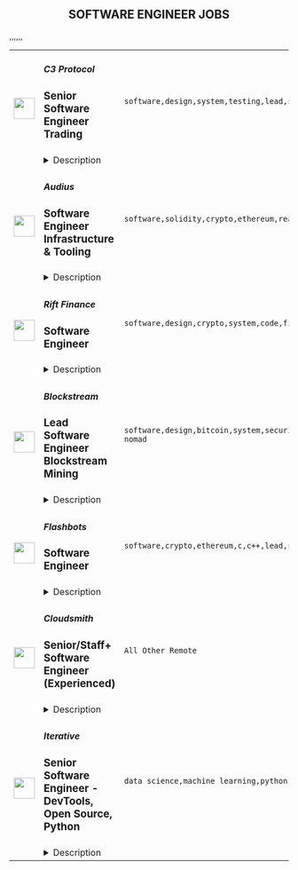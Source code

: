 <div align="center"><h2>SOFTWARE ENGINEER JOBS</h2></div><table><tr>
                <td width="100" height="100" rowspan="2">
                    <img src="https://remoteok.com/assets/img/jobs/10b491eb369de0a5bf4f4939b9a5dd0e1670483725.peg" width="38px" height="auto">
                </td>
                <td width="300">
                    <h5>C3 Protocol</h5>
                    <h3>Senior Software Engineer Trading</h3>
                </td>
                <td width="300">
                    <code>software,design,system,testing,lead,senior,engineer,digital nomad</code>
                </td>
                <td width="200">
                <text>2 days ago</text>
                </td>
                <td width="100" rowspan="2">
                <a href="https://remoteOK.com/remote-jobs/remote-senior-software-engineer-trading-c3-protocol-160874" align="right" target="_blank">Apply</a>
                </td>
            </tr>
            <tr>
                <td colspan="3">
                <details><summary>Description</summary>
                <div class="content-intro"><h2>About The Role</h2></div><p><strong>Job Overview:</strong></p>
<p>We are looking for a Senior Software Engineer to lead the development of high-performance, low-latency trading system and a monitoring system around it. This individual will be working alongside the leadership team throughout its design and implementation. Experience with optimization and low-level systems programming is required.</p>
<p><strong>Responsibilities:</strong></p>
<ul>
<li>Development of a high-performance, low-latency trading system.</li>
<li>Maintain highly reliable software systems enabling 24/7 trading</li>
<li>Thorough testing and monitoring at unit and functional level</li>
</ul>
<p><strong>Requirements:</strong></p>
<ul>
<li>Excellent analytical and quantitative skills</li>
<li>Excellent optimization skills</li>
<li>Experience with low level system programming</li>
</ul>
<div class="p-rich_text_section"><strong>Benefits:</strong></div>
<ul class="p-rich_text_list p-rich_text_list__bullet">
<li>International competitive salaries</li>
<li>Significant equity incentive</li>
<li>Flexible vacations</li>
<li>Flexible hours</li>
<li>Cutting edge technologies</li>
</ul>
<p><strong>Location:</strong></p>
<ul>
<li>Remote: GMT-7 to GMT -2</li>
</ul><br/><br/>Please mention the word **CONVIENT** and tag RMzQuMjM5LjE1Ni42MQ== when applying to show you read the job post completely (#RMzQuMjM5LjE1Ni42MQ==). This is a beta feature to avoid spam applicants. Companies can search these words to find applicants that read this and see they're human.
                </details>
                </td>
            </tr>,<tr>
                <td width="100" height="100" rowspan="2">
                    <img src="https://remoteok.com/assets/img/jobs/66fb14805342dc1aca831b58d96384d81670483786.png" width="38px" height="auto">
                </td>
                <td width="300">
                    <h5>Audius</h5>
                    <h3>Software Engineer Infrastructure & Tooling</h3>
                </td>
                <td width="300">
                    <code>software,solidity,crypto,ethereum,react,system,music,architect,code,web,api,engineer,linux,backend</code>
                </td>
                <td width="200">
                <text>2 days ago</text>
                </td>
                <td width="100" rowspan="2">
                <a href="https://remoteOK.com/remote-jobs/remote-software-engineer-infrastructure-tooling-audius-160896" align="right" target="_blank">Apply</a>
                </td>
            </tr>
            <tr>
                <td colspan="3">
                <details><summary>Description</summary>
                <div><b>Who are we? </b></div><div>
<a href="https://audius.co/" class="postings-link" rel="noopener noreferrer nofollow">Audius</a> is a digital streaming service that connects fans directly with artists and exclusive new music.Â </div><div><br></div><div>It does this by being fully decentralized: Audius is owned and run by a vibrant, open-source community of artists, fans, and developers all around the world. Audius gives artists the power to share never-before-heard music and monetize streams directly. Developers can freely build their own apps on top of Audius, giving them access to one of the most unique audio catalogs in existence.</div><div><br></div><div>Backed by an all-star team of <a href="https://www.crunchbase.com/organization/audius/company_financials#investors" class="postings-link" rel="noopener noreferrer nofollow">investors</a>, Audius was founded in 2018 and serves over 6 million users every month, making it the largest non-financial crypto application ever built.</div><div><br></div><div><b>Who we are looking for? </b></div><div>We are looking for passionate team-players to help us architect and build the most difficult parts of the <a href="http://whitepaper.audius.co/" class="postings-link" rel="noopener noreferrer nofollow">Audius protocol</a> (high availability services for decentralized replication of data, latency-sensitive distributed file transfers, Ethereum smart contracts, infrastructure and tooling for third parties to run our open source services). You are a collaborative engineer who enjoys working with a small team to solve big problems that need innovative solutions. Youâre eager to jump into multiple parts of our tech stack and have strong CS fundamentals to do so. We solve a lot of problems that can't be easily Googled or searched on StackOverflow.</div><div><br></div><div><b>Our Company</b></div><div>Audius is a 30-person team of entrepreneurs, engineers, music industry professionals, and blockchain experts. Our benefits include unlimited PTO, high quality paid medical insurance, FSA, 401k, yearly learning stipend, equipment stipend and a home office setup credit. We also have monthly concert stipends, wellness benefits, team activities, and bi-annual in-person get-togethers.</div><div><br></div><div>Our company is fully remote and our team is currently distributed across the United States. </div><div><br></div><div><b>Our Tech Stack</b></div><div>Frontend: React, React Native, Redux, Redux-Saga, Electron, Typescript, Javascript</div><div>Backend: Postgres, Elasticsearch, Redis, IPFS, Python, Typescript, Javascript, Rust (Solana), Solidity (Ethereum), Docker</div><h4>What you'll do here</h4>Design and build resilient infrastructure that decentralized third-parties run on diverse hardwareHelp architect and deploy across the backend of the Audius stack including databases, monitoring, logging, and load-testingBuild tooling that supports the Audius team and a network of third-parties that operate infrastructure for the protocolPerform thoughtful architecture and code reviewsOwn features end-to-end including release plans, monitoring, and incident/bug triage<h4>We would love to chat if you have</h4>Experience with a modern programming language (Our stack is in Javascript/Typescript, Python, Rust, and Solidity)Strong shell scripting and Linux fundamentals and a love for building great command line toolsSolid conceptual understanding of backend software development including system architecture, web serving infrastructure, API & database designGreat interpersonal and communication skills and comfort working within a small teamFamiliarity with version control and agile software development methodologiesAn awesome attention to detail<div><br></div><div>If this role speaks to you, but your previous experience doesn't match the job description, please consider applying anyways! We're looking for smart and capable software engineers and highly value the ability to grow in your role. You might be the perfect fit!</div><br/><br/>Please mention the word **CONVINCING** and tag RMzQuMjM5LjE1Ni42MQ== when applying to show you read the job post completely (#RMzQuMjM5LjE1Ni42MQ==). This is a beta feature to avoid spam applicants. Companies can search these words to find applicants that read this and see they're human.
                </details>
                </td>
            </tr>,<tr>
                <td width="100" height="100" rowspan="2">
                    <img src="https://remoteok.com/assets/img/jobs/13894d520bc27d1f32dce29bee8d2aac1670483766.peg" width="38px" height="auto">
                </td>
                <td width="300">
                    <h5>Rift Finance</h5>
                    <h3>Software Engineer</h3>
                </td>
                <td width="300">
                    <code>software,design,crypto,system,code,finance,cloud,go,engineer,engineering,backend,digital nomad</code>
                </td>
                <td width="200">
                <text>2 days ago</text>
                </td>
                <td width="100" rowspan="2">
                <a href="https://remoteOK.com/remote-jobs/remote-software-engineer-rift-finance-160889" align="right" target="_blank">Apply</a>
                </td>
            </tr>
            <tr>
                <td colspan="3">
                <details><summary>Description</summary>
                <div><b>About Rift</b></div><div><br></div><div>We are a remote-first, global company. We are hiring internationally.Â </div><div><br></div><div>The internet gave us freedom of information. Crypto gives us economic freedom. Come help us combine these technologies so that every human across the world can achieve freedom and opportunity no matter where they were born.</div><div><br></div><div>Through combining our long-term vision for how these technologies will impact society with consistent, pragmatic execution our team of 5 built a platform that has already processed over $70M leading to our $18M fundraise from top investors including Pantera, Two Sigma Ventures, Coinbase Ventures alongside angel investors including Stani Kulechov (founder of Aave), Sandeep Nailwal (cofounder of Polygon) and more.</div><div><br></div><div>If you are looking to join a passionate, motivated team and leverage your engineering abilities to develop software that levels the playing field for people across the globe join us at Rift. Weâre building a future that re-centers the individual in the internet.</div><div><br></div><div><span style="font-size:18px;">About the Role</span></div><div><br></div><div>Software engineers are responsible for the design and implementation of foundational components of the Rift protocol stack while also having responsibilities to collaborate with the wider engineering team to improve our overall architecture and code quality.</div><h4>Responsibilities:</h4><ul>
<li>Develop our core software stack from the design stage all the way to production ready implementations.</li>
<li>Design crypto-economic protocols for coordinating agents in distributed networks.</li>
<li>Improve the design of peerâs architecture through thoughtful, professionally communicated feedback.</li>
<li>Contribute to open source projects and play a role in building out the crypto ecosystem at large.</li>
<li>Develop SDKs that abstract away the complexity of our software stack into a simplified user friendly toolkit.</li>
</ul><h4>Requirements:</h4><ul>
<li>3-7 years of experience in a backend software engineering role.</li>
<li>Significant experience with a systems language like Go (preferred), Rust, or C++</li>
<li>Extensive experience managing the software development life cycle for medium to large projects</li>
<li>Experience building SDKs, APIs, or otherwise building and maintaining a production system at scale.</li>
<li>Experience with AWS, GCP or similar cloud providers</li>
<li>Desire to keep up with modern best practices in software development and crypto, and shape our tech stack as we build out new systems and services</li>
</ul><div>Our benefits include competitive compensation, early stage equity allocations, team outings, wellness stipends, 401k with employer matching (for US employees), unlimited PTO,Â medical, dental, and vision insurance. In addition, you'll join a team of high caliber engineers who are innovating at the frontier of crypto that all work collaboratively to help one another accelerate their growth.</div><div><br></div><div>We are a mission driven company. We believe deeply that through software engineering we can build a self-sovereign society. In our day to day, we make decisions based upon our company values of Individual Autonomy, Long-Term Orientation and Open Access.</div><div><br></div><div>The future belongs to all of us, independent of our origins. Rift is an equal opportunity employer and does not discriminate on the basis of race, religion, color, sexual orientation, gender or any other status protected under federal, state or local law.Â Â  We celebrate diversity and inclusion among our team mates and seek to hire talent that will add to our culture.</div><br/><br/>Please mention the word **EUPHORIA** and tag RMzQuMjM5LjE1Ni42MQ== when applying to show you read the job post completely (#RMzQuMjM5LjE1Ni42MQ==). This is a beta feature to avoid spam applicants. Companies can search these words to find applicants that read this and see they're human.
                </details>
                </td>
            </tr>,<tr>
                <td width="100" height="100" rowspan="2">
                    <img src="https://remoteok.com/assets/img/jobs/28b24ec4964bc47ea6263458c1a899051670483724.peg" width="38px" height="auto">
                </td>
                <td width="300">
                    <h5>Blockstream</h5>
                    <h3>Lead Software Engineer Blockstream Mining</h3>
                </td>
                <td width="300">
                    <code>software,design,bitcoin,system,security,technical,support,testing,test,financial,cloud,strategy,management,lead,operations,engineer,engineering,backend,digital nomad</code>
                </td>
                <td width="200">
                <text>2 days ago</text>
                </td>
                <td width="100" rowspan="2">
                <a href="https://remoteOK.com/remote-jobs/remote-lead-software-engineer-blockstream-mining-blockstream-160873" align="right" target="_blank">Apply</a>
                </td>
            </tr>
            <tr>
                <td colspan="3">
                <details><summary>Description</summary>
                <p><span style="font-weight:400;"><a href="https://blockstream.com/" rel="noopener noreferrer nofollow">Blockstream</a> was founded in 2014 by <a href="https://en.wikipedia.org/wiki/Adam_Back" rel="noopener noreferrer nofollow">Dr. Adam Back</a> and a group of fellow cryptographers and engineers passionate about Bitcoin and its potential to change the future of finance. Focusing on building fundamental Bitcoin infrastructure, Blockstream quickly grew into one of the leading technology power houses of the industry.</span></p>
<p><span style="font-weight:400;">At Blockstream, weâre building solutions on Bitcoin that will disrupt the existing financial system. We imagine a world where individuals and businesses can easily access a global, permissionless system to secure their money, use it every day, and invest it or put it to work. In pursuit of our expansive vision, weâve built a full stack of innovative products on top of the Bitcoin protocol, from layer 2 projects like Liquid and Core Lightning, to end user software and hardware wallets like Green and Jade. Our brand stands for innovation in the Bitcoin community, and weâre growing our team to accelerate the future. Come join us in our mission!</span></p>
<p><span style="font-weight:400;">We are looking for a Lead Software Engineer to manage the development of our in house mining management platform. This role is focused on building backend infrastructure but will liaise with the frontend. As a Lead Software Engineer, you will be responsible for oversight and engineering planning of new, expanded, or enhanced platforms. This is a key hands-on role within our Mining Operations product engineering team with the opportunity to develop, deliver, and support innovative products in a quickly growing and exciting industry. We are looking for an engineer who is a âbig-pictureâ thinker who thrives on creating application architecture and solving challenging technical problems.</span></p>
<p><strong>What Youâll Be Doing (Responsibilities):</strong></p>
<ul>
<li><span style="font-weight:400;">Own the software development life cycle which includes establishing the scope, business requirements, technology analysis, development best practices, and testing requirements</span></li>
<li><span style="font-weight:400;">Design, develop, debug, integrate, deploy, and maintain applications that meet requirements and business objectives</span></li>
<li><span style="font-weight:400;">Works with other functional areas to establish a design, technology, product development strategy and influence and drive decisions to meet development standards and launch within project timelines</span></li>
<li><span style="font-weight:400;">Implement software engineering solutions to meet requirements, architectural direction, and adoption efforts</span></li>
<li><span style="font-weight:400;">Determine root cause for the most complex software issues and develop practical, efficient, and permanent technical solutions.</span></li>
<li><span style="font-weight:400;">Code (and responsible for teamâs code) and successfully perform unit and integration testing of software to ensure proper and efficient execution, as well as compliance to the business and technical requirements</span></li>
<li><span style="font-weight:400;">Work in Node.js, MySQL, and Mongo with deep knowledge on basic algorithms and other Document and Key-Value data structures and ability to adopt new languages and architecture patterns needed for the work</span></li>
<li><span style="font-weight:400;">Resolve problems that arise with production applications in a timely manner to ensure the efficient and proper functioning of application components</span></li>
<li><span style="font-weight:400;">Migrate applications to quality assurance and/or the production environment, or perform quality assurance as necessary</span></li>
<li><span style="font-weight:400;">Capable of coaching, leading, and communicating a vision for best practices, coding standards, automation, test driven and behavioral driven development</span></li>
</ul>
<p><em><strong>Our current stack:</strong></em></p>
<ul>
<li>
<span style="font-weight:400;"> Â  </span><span style="font-weight:400;">Backend: Typescript, Websockets</span>
</li>
<li>
<span style="font-weight:400;"> Â  </span><span style="font-weight:400;">Frontend: Typescript</span>
</li>
<li>
<span style="font-weight:400;"> Â  </span><span style="font-weight:400;">Node.js</span>
</li>
<li>
<span style="font-weight:400;"> Â  </span><span style="font-weight:400;">Google Cloud</span>
</li>
<li>
<span style="font-weight:400;"> Â  </span><span style="font-weight:400;">Docker, Kubernetes</span>
</li>
</ul>
<p><strong>What We Look For In You (Required Qualifications):</strong></p>
<ul>
<li style="font-weight:400;"><span style="font-weight:400;">Bachelorâs degree or higher in computer science, engineering, or related field or equivalent experience</span></li>
<li style="font-weight:400;"><span style="font-weight:400;">10+ years of experience in product software design and development engineering</span></li>
<li style="font-weight:400;"><span style="font-weight:400;">5+ years of experience acting in lead, supervisory, or mentor capacity</span></li>
<li style="font-weight:400;"><span style="font-weight:400;">Experience working in Google Cloud environments</span></li>
<li style="font-weight:400;"><span style="font-weight:400;">Solid understanding of SQL and Database Schema</span></li>
<li style="font-weight:400;"><span style="font-weight:400;">Experience leading multiple concurrent IT projects (e.g., capacity planning, application migrations, etc.)</span></li>
<li style="font-weight:400;"><span style="font-weight:400;">Experience in the full software development lifecycle and end-to-end testing</span></li>
<li style="font-weight:400;"><span style="font-weight:400;">Must be committed to incorporating security into all decisions and daily job responsibilities</span></li>
</ul>
<p><br></p><br/><br/>Please mention the word **EXCEEDED** and tag RMzQuMjM5LjE1Ni42MQ== when applying to show you read the job post completely (#RMzQuMjM5LjE1Ni42MQ==). This is a beta feature to avoid spam applicants. Companies can search these words to find applicants that read this and see they're human.
                </details>
                </td>
            </tr>,<tr>
                <td width="100" height="100" rowspan="2">
                    <img src="https://remoteok.com/assets/img/jobs/4c61f19f2bdc8ce17724c96bee8f0b401670224558.png" width="38px" height="auto">
                </td>
                <td width="300">
                    <h5>Flashbots</h5>
                    <h3>Software Engineer</h3>
                </td>
                <td width="300">
                    <code>software,crypto,ethereum,c,c++,lead,senior,go,health,engineer</code>
                </td>
                <td width="200">
                <text>5 days ago</text>
                </td>
                <td width="100" rowspan="2">
                <a href="https://remoteOK.com/remote-jobs/remote-software-engineer-flashbots-159395" align="right" target="_blank">Apply</a>
                </td>
            </tr>
            <tr>
                <td colspan="3">
                <details><summary>Description</summary>
                <div class="content-intro">
<h3>Our Organization</h3>
<p>Flashbots started in 2020 as a research and development organization formed to mitigate the negative externalities and existential risks posed by Maximal Extractable Value (MEV) to smart-contract blockchains, starting with Ethereum. <br><br>We build decentralized products to maximally decentralize public blockchains and empower users.</p>
</div><h1>What we're looking for</h1>
<p>Flashbots is seeking a senior engineer to lead the development of our SGX related products.<br><br>Working closely with <a href="https://twitter.com/bertcmiller" target="_blank" rel="noopener noreferrer nofollow">Robert Miller,</a> your work will bring to life one of our original approaches to democratize MEV as outlined In this Eth Resreach post by Robert in the early days of Flashbots:<br><br><a href="https://ethresear.ch/t/mev-sgx-a-sealed-bid-mev-auction-design/9677" target="_blank" rel="noopener noreferrer nofollow">MEV-SGX: A sealed bid MEV auction design</a><br><br>You will have the opportunity to work on both implementing products and contributing to research efforts with a high degree of autonomy.<br><br></p>
<h1>Responsibilities</h1>
<ul>
<li>Developing a fast EVM environment that can be used within an SGX</li>
<li>Build and maintain brand new products for Flashbots searchers, miners, and retail users</li>
<li>Contribute to the roadmap of Flashbots</li>
<li>Writing examples and documentation for public consumption</li>
</ul>
<h1>Qualifications</h1>
<ul>
<li>5+ years experience working on production systems</li>
<li>Experience in C and/or C++ programming languages</li>
<li>Experience with cryptography</li>
</ul>
<h1>Nice-to-haves</h1>
<ul>
<li>Experience with devops</li>
<li>Experience with Solidity</li>
<li>Experience with at least one of Go or Rust</li>
<li>Experience with Ethereum or EVM-based chains</li>
<li>Experience with geth or other Ethereum clients</li>
<li>Experience with strategies currently used for MEV</li>
<li>Able to show available open source work</li>
</ul><div class="content-conclusion">
<h3>Benefits</h3>
<p>ð Fully remote with flexible hours in a flat hierarchy</p>
<p>ð§  Work alongside the brightest minds in the crypto space</p>
<p>ð¸ Competitive salary + significantly above market rate equity package</p>
<p>âï¸ Regular team on-sites to locations like Morocco, Amsterdam and Costa Rica<br><br>ð´Unlimited PTO with no approval needed on 3 days or less vacations</p>
<p>ð Attractive health cover package for US employee</p>
<p> </p>
<hr>
<p>Join us to help solve hard problems that have asymmetric impact and strike at the core of crypto.</p>
</div><br/><br/>Please mention the word **SOFTER** and tag RMzQuMjM5LjE1Ni42MQ== when applying to show you read the job post completely (#RMzQuMjM5LjE1Ni42MQ==). This is a beta feature to avoid spam applicants. Companies can search these words to find applicants that read this and see they're human.
                </details>
                </td>
            </tr>,<tr>
                <td width="100" height="100" rowspan="2">
                    <img src="https://wwr-pro.s3.amazonaws.com/logos/0082/1243/logo.gif" width="38px" height="auto">
                </td>
                <td width="300">
                    <h5>Cloudsmith</h5>
                    <h3> Senior/Staff+ Software Engineer (Experienced)</h3>
                </td>
                <td width="300">
                    <code>All Other Remote</code>
                </td>
                <td width="200">
                <text>4 days ago</text>
                </td>
                <td width="100" rowspan="2">
                <a href="https://weworkremotely.com/listings/cloudsmith-senior-staff-software-engineer-experienced" align="right" target="_blank">Apply</a>
                </td>
            </tr>
            <tr>
                <td colspan="3">
                <details><summary>Description</summary>
                <img src="https://we-work-remotely.imgix.net/logos/0082/1243/logo.gif?ixlib=rails-4.0.0&w=50&h=50&dpr=2&fit=fill&auto=compress" />

<p>
  <strong>Headquarters:</strong> Belfast, Northern Ireland, United Kingdom
    <br /><strong>URL:</strong> <a href="http://www.cloudsmith.com">http://www.cloudsmith.com</a>
</p>

<h3>Build It. Ship It. Own It.</h3>
<p>Cloudsmith (<a href="https://cloudsmith.com" class="external">https://cloudsmith.com</a>) is a fully managed cloud-based artifact management service. </p> <p>We aim to sit right in the center of every company's critical infrastructure as the single source of truth for all software. Our customers ship faster and wiser while ensuring the safety of their software supply chain, maximizing developer productivity, and protecting their critical systems from outages in public ecosystems. We handle the artifact management, so they don't have to.</p> <p>We are building the world's source of truth for all software that flows between developers, machines, and services, made to be cloud-native from day zero. Our team focuses on delivering simplicity, security by default, and visibility for engineering, operations, and security teams worldwide. We're fully remote, and our crew is distributed globally. </p> <p>We're a startup, and that comes with all of the challenges a typical startup has. Startups are hard work but also unbelievably rewarding and career/life-defining. Not everything about work in a startup fits into a neat box, but we embrace the chaos. We live by thinking fast, acting fast, and sometimes failing fast. Experiment and flow forward.</p> <p>We seek individuals passionate about their craft, ready to help build a globally distributed service. You will have a startup mentality of not shying away from the things that need doing, caring about it deeply, and ensuring we build it, ship it, and own it; while using empathy to share and collaborate with the rest of the team to plan, implement and maintain the product and infrastructure.</p> <p>In short, your most important qualities:</p> <ol> <li>Smart! 💡</li> <li>Gets Things Done! 💥</li> <li>An Awesome Human Being! 😎</li> </ol>
<h3>How we're built</h3>
<p>Cloudsmith is built with love 💙 and uses the following technologies:</p>
<ul> <li>Amazon Web Services (AWS)</li> <li>Linux, Docker, Fargate, Nginx, Haproxy, Lambda</li> <li>Python, Django, TypeScript, Node, TypeScript, Go</li> <li>HTML/CSS, SCSS, React, Bootstrap, Storybook, Webpack</li> <li>PostgreSQL, Aurora, Memcached, Redis, RabbitMQ, Celery</li> <li>Terraform, Secrets Manager, Spacelift (Soon)</li> <li>Kinesis, Analytics/Flink, DBT, EMR/Spark, Superset, Athena</li> <li>DataDog, Sentry, Detectify, CloudWatch</li> <li>GitHub, Slack, Notion, Linear, CircleCI, Zoom</li> <li>Cloudsmith :)</li> </ul>
<p><strong>Requirements</strong></p>
<h3>What you'll do</h3>
<p>You'll do a lot of things at Cloudsmith, but most of them will be to:</p>
<ul> <li>Grow and learn on an egoless team of engineers with diverse skills, providing and receiving guidance and mentorship</li> <li>Collaborate with your peers to design, build and test new features, simplify existing services, and scale our systems</li> <li>Partner closely with cross-functional team members (product managers, designers, and account managers) to learn about our business priorities, explore solutions, weigh in on tradeoffs, and help set the future direction of our product</li> <li>Build, support, ship, maintain and debug services in a complex distributed web-scale system, end-to-end, from source to delivery</li> <li>Use Python, Git, Django, AWS, Docker, Celery, DataDog, HTML/CSS, React/Bootstrap, and PostgreSQL regularly</li> <li>Strive to improve our code, practices, processes, tooling, and docs with a "leave it better than you found it" attitude</li> <li>Participate in an on-call rota and support-based sprints with the rest of the team at your back to help our customers when they need it most</li> <li>Participate in a writing culture of communicating about what we built, how we work, and sometimes, blameless mistakes!</li> </ul>
<h3>Signs you may be a great fit</h3>
<p>Some additional qualifications that might be signs you are a Cloudsmither:</p>
<ul> <li>Strong engineering background with 5-9+ years of professional experience in building, testing, deploying, debugging, and maintaining complex systems in production environments; or equivalent experience in widely used open-source ecosystems and projects</li> <li>You understand the importance of shipping early and often and have demonstrable experience working and delivering iteratively</li> <li>High level of proficiency with programming languages such as Python, TypeScript, Golang, Rust, or similar</li> <li>Experience with working in a fully remote asynchronous environment and thriving!</li> <li>Experience with UNIX-like systems (Linux/WSL/MacOS), especially in production-based environments</li> <li>Experience with container runtimes and orchestration, with working knowledge of CI / CD ecosystems</li> <li>Expertise in cloud-based infrastructure, data structures &amp; algorithms, storage systems, source control, and continuous integration</li> <li>Eagerness to continuously learn the latest technologies and expand your technical capabilities; not afraid to admit what you don't know</li> <li>An enthusiastic and effective communicator (using English): you should be able to appeal to and communicate with both technical and non-technical listeners alike</li> <li>Deeply passionate about your craft: we deeply care that you care</li> </ul>
<h3>Things that are bonuses</h3>
<p>We realize that not everyone will have every experience and expertise in every possible thing. Still, if you have any in any one of the following, we'll consider it an excellent bonus point for each (so point it out to us!):</p>
<ul> <li>Artifact / Package Management</li> <li>Building, Running, Scaling, Enterprise SaaS</li> <li>Significant contributions to open-source projects</li> <li>ReST, GraphQL, gRPC API Design</li> <li>Amazon Web Services (AWS) / AWS Certifications</li> <li>Docker, OCI, ORAS, Kubernetes (k3s, k8s)</li> <li>Sigstore, Cosign, Keyless Signatures, Signature Attestation</li> <li>Grafeas, Kritis, Metadata Provenance</li> <li>Software Bill of Materials, Software Composition Analysis</li> <li>Serverless, Edge Computing, Distributed, Microservices</li> <li>Securing Web Services, Software Vulnerabilities</li> <li>Developer Tooling Ecosystem, CI/CD</li> <li>Prolific Tech Community Speaker</li> </ul>
<p><strong>Benefits</strong></p>
<p>You will receive an incredible package of compensation and equity, depending on location and experience, and the following benefits:</p>
<h3>Health and Wellness</h3>
<p>Regardless of your location, we deeply care about the health and wellness of our staff and their families; a sustainable pace is important to us. In addition to generous annual leave (PTO), we offer parental leave and benefits that can cover you and your dependents up to 100%. We also offer flexible working policies and hours upon agreement.</p>
<h3>Personal Growth</h3>
<p>You will have an enormous scope to learn new skills alongside your colleagues, and your continued professional development is essential to us because it's important to you. We will support you with budgets for equipment, training, books, conferences, travel, and certifications. The more powerful you become, the better for all of us.</p>
<h3>Fully Remote</h3>
<p>The right future of all work is remote, and that future is here with  Cloudsmith. Like our product, we're fully distributed and operate  remotely. Although you might be in the same city as some colleagues,  you'll spend most of your time working remotely from a location of your  choice. We're distributed globally but get together a few times  throughout the year for strategy, food, and fun!<br></p>
<h3>Incredible Opportunity</h3>
<p>At Cloudsmith, you will have an incredible opportunity for a broad and deep impact across the company. We're building toward a technological IPO (taking the company public), and as an early Cloudsmither (staffer), you will be on the journey to help take us there. Your career will be on a rocket ship, and you'll join us in the reward of getting there. Be excited!</p>

<p><strong>To apply:</strong> <a href="https://weworkremotely.com/remote-jobs/cloudsmith-senior-staff-software-engineer-experienced">https://weworkremotely.com/remote-jobs/cloudsmith-senior-staff-software-engineer-experienced</a></p>

                </details>
                </td>
            </tr>,<tr>
                <td width="100" height="100" rowspan="2">
                    <img src="https://wwr-pro.s3.amazonaws.com/logos/0081/9182/logo.gif" width="38px" height="auto">
                </td>
                <td width="300">
                    <h5>Narrative</h5>
                    <h3> Web Software Engineer (Remote)</h3>
                </td>
                <td width="300">
                    <code>Front-End Programming</code>
                </td>
                <td width="200">
                <text>38 days ago</text>
                </td>
                <td width="100" rowspan="2">
                <a href="https://weworkremotely.com/remote-jobs/narrative-web-software-engineer-remote" align="right" target="_blank">Apply</a>
                </td>
            </tr>
            <tr>
                <td colspan="3">
                <details><summary>Description</summary>
                <img src="https://we-work-remotely.imgix.net/logos/0081/9182/logo.gif?ixlib=rails-4.0.0&w=50&h=50&dpr=2&fit=fill&auto=compress" />

<p>
  <strong>Headquarters:</strong> New York, NY
    <br /><strong>URL:</strong> <a href="https://narrative.io">https://narrative.io</a>
</p>

<h1>Web Software Engineer (Remote)</h1><div>
<strong><br>What You Will Do<br></strong><br>
</div><div>Here's what you will do in a nutshell:</div><ul>
<li>Create new features for Narrative's Vuejs web application. Work with Product and Design teams to create the best user experience and create modular, maintainable components.</li>
<li>Design, implement and maintain embedded applications on Narrative's Data Marketplace which enhance the ability of customers to manage and manipulate data.</li>
<li>Help select technologies and define the strategic direction for our system architecture</li>
<li>Work on Narrative's Tacklebox UI library, designing creating reusable components and modules for use in all of Narrative's web applications.</li>
<li>Review and evaluate team members' code contributions, delivering transparent, honest and direct feedback to your peers.</li>
</ul><div>While most of the work focuses on the frontend, this position is ideal for someone who would like to improve his/her backend and Functional Programming skills.<br><br>
</div><div><strong><br>Technical Stack</strong></div><div>
<br>In a nutshell, our technical stack looks like:</div><ul>
<li>
<strong>Frontend</strong>: Vuejs, Sass, Pug, and Functional JavaScript</li>
<li>
<strong>Backend</strong>: scala, AWS, spark, Iceberg, cats, cats-effect, http4s, and doobie</li>
<li>
<strong>Ops</strong>: EC2, Fargate, Lambda, Terraform, EMR, DynamoDB, S3, RDS, Step Functions, Jenkins, and Datadog</li>
</ul><div><br></div><div>
<strong>The Ideal Candidate<br></strong><br>
</div><div>We are not looking for a 100% fit on all the technology buzzwords, but we are looking for someone with strong personal and technical skills who is eager to pick up new technologies as necessary. We are obviously going to expect much more from a senior candidate than we would from a junior one.<br><br>
</div><div>The ideal candidate should:</div><ul>
<li>Have extensive experience in one or more web frameworks (Vue, React, Angular etc.) and the ES6/JavaScript/HTML/CSS ecosystem.</li>
<li>Have proven experience using Amazon Web Services to deploy and host web applications and databases.</li>
<li>Be able to debug various aspects of web application code, such as cross-browser Javascript quirks.</li>
<li>Thoroughly understand the HTTP lifecycle and how the browser interacts with web APIs.</li>
<li>Enjoy building fast, user-friendly UIs.</li>
<li>Not be afraid of contributing to the entire stack when the need arises, given that frontend doesn’t simply mean HTML/CSS. For instance, a feature might require<ul>
<li>some metrics to be computed from a Spark Report</li>
<li>creating a PostgreSQL migration script</li>
<li>tweaking S3 permissions and terraform scripts for deployment</li>
</ul>
</li>
<li>Have the ability to lead the creation of architectural and design documents, collect requirements as well as feedback from the development and product teams and evalute new technologies as needed.</li>
<li>Drive success in a flat organization with minimal process, interfacing with technical and non-technical team members as necessary.</li>
<li>Communicate potential technical issues to relevant teams and adapt to changing requirements.</li>
<li>Be mindful of the compromises that need to be done to be reactive on the business side while keeping the systems manageable in the long run.</li>
<li>Live/work within +/- 3 hours of EST</li>
</ul><div>
<strong><br>The Team (Remote US and Canada)<br></strong><br>
</div><div>We are a small, early stage, remote-first team looking for great developers who want to jump in and take major systems and user-facing features from design to launch.<br><br>
</div><div>
<strong><br>Our Mission<br></strong><br>
</div><div>We are building a data streaming marketplace that makes it easy to buy, sell, and win.<br><br>
</div><div>We do this by creating tools that reduce the friction and increase transparency in the data buying process, creating a win-win relationship between buyers and sellers.</div><div>
<br>You can learn more about Narrative by visiting https://www.narrative.io/<br><br>
</div><div><strong>Apply Now</strong></div><div>
<br>Apply by sending an email to <a href="mailto:hiring-dev@narrative.io">hiring-dev@narrative.io</a>.<br><br>
</div><div>If you would like to have a chat to learn more about the company, our culture, or the team before formally applying, that's is fine too: just drop us a line at dev@narrative.io.<br><br>
</div><div><br></div>

<p><strong>To apply:</strong> <a href="https://weworkremotely.com/remote-jobs/narrative-web-software-engineer-remote">https://weworkremotely.com/remote-jobs/narrative-web-software-engineer-remote</a></p>

                </details>
                </td>
            </tr>,<tr>
                <td width="100" height="100" rowspan="2">
                    <img src="https://wwr-pro.s3.amazonaws.com/logos/0076/4854/logo.gif" width="38px" height="auto">
                </td>
                <td width="300">
                    <h5>AssemblyAI (YC 17)</h5>
                    <h3> Senior Software Engineer, Python</h3>
                </td>
                <td width="300">
                    <code>Back-End Programming</code>
                </td>
                <td width="200">
                <text>121 days ago</text>
                </td>
                <td width="100" rowspan="2">
                <a href="https://weworkremotely.com/remote-jobs/assemblyai-yc-17-senior-software-engineer-python" align="right" target="_blank">Apply</a>
                </td>
            </tr>
            <tr>
                <td colspan="3">
                <details><summary>Description</summary>
                <img src="https://we-work-remotely.imgix.net/logos/0076/4854/logo.gif?ixlib=rails-4.0.0&w=50&h=50&dpr=2&fit=fill&auto=compress" />

<p>
  <strong>Headquarters:</strong> United States
    <br /><strong>URL:</strong> <a href="https://www.assemblyai.com/">https://www.assemblyai.com/</a>
</p>

<div>We're looking for a senior backend engineer with strong software and cloud engineering skills. You'll help us build highly scalable developer-centric APIs and backend systems powered by state-of-the-art ML models. Some of your responsibilities will include:</div><ul>
<li>Build new API features and endpoints</li>
<li>Build automated test suites and CI/CD pipelines</li>
<li>Build highly scalable event-driven and realtime systems</li>
<li>Instrument systems with metrics, tracing, and logging </li>
<li>Refactor applications to eliminate tech debt</li>
<li>Troubleshoot production issues</li>
</ul><h1><strong>You'll love this job if you....</strong></h1><ul>
<li>Enjoy solving complex technical problems, even when there is no perfect solution.</li>
<li>Enjoy being in a fast-paced, customer-facing role.</li>
<li>Thrive in small, cross-functional teams. We like to wear many hats here!</li>
<li>You're excited to tackle big technical challenges like building highly scalable architectures and achieving zero-downtime deploys.</li>
</ul><h1><strong>Requirements</strong></h1><ul>
<li>6+ years of professional experience building backend applications using any popular language such as Python, Java, C#, JavaScript, Go, C/C++</li>
<li>4+ years of working with SQL and NoSQL databases</li>
<li>3+ years of production support experience</li>
<li>3+ years working with common AWS services</li>
<li>3+ years developing REST APIs</li>
<li>3+ years of experience working with Python</li>
<li>3+ working with Python backend frameworks like Django, Flask, or Tornado</li>
<li>Experience migrating systems to meet increasing traffic/scale</li>
<li>
<strong>Startup or FAANG-type experience </strong>- Has worked at a startup or high growth company</li>
<li>
<strong>Deep AWS knowledge </strong>- Has many years of experience solutioning within AWS</li>
<li>
<strong>Strong Python coding abilities </strong>- Can pass difficult programming challenges in a relatively short period of time. Can speak clearly about their thinking throughout these challenges. Can speak to O-notation of algorithms. Has excellent knowledge of common python idioms and libraries.</li>
<li>
<strong>High scalability experience</strong> - Has been a tech leader on scaling systems to hundreds of millions of requests/events per day. Has experience with hyper-observability, scaling algorithms, and using production data to drive system changes</li>
</ul><h1><strong>Skills</strong></h1><ul>
<li>
<strong>Amazing system design chops </strong>- When given a hard problem to solve with a new system, they can quickly shape an effective design and communicate its strengths, weaknesses, and tradeoffs.</li>
<li>
<strong>High-octane thinking</strong> - Engages deeply on subjects of expertise. Thinks ahead many steps and can see where decisions are likely to lead. Their brains compute at a very high level.</li>
<li>
<strong>Extremely creative </strong>- Can find both novel and effective solutions within highly constrained time and resources</li>
<li>
<strong>Fast learner</strong> - Has shown they can ramp up on difficult topics very fast</li>
<li>
<strong>Exceptional gut instincts </strong>- Can practically feel when something is right or wrong. Can use these instincts to quickly point themselves in the right direction.</li>
<li>
<strong>Opinionated</strong> - They have convictions in what they believe and can communicate their position clearly without drama.</li>
</ul><h1><strong>Nice to Have</strong></h1><ul>
<li>Machine learning experience - Has worked with machine learning models at scale</li>
<li>Experience integrating and deploying ML models into production</li>
</ul><h1><strong>Benefits (US)</strong></h1><ul>
<li>Competitive Salary + Bonus</li>
<li>Equity</li>
<li>401k</li>
<li>100% Remote team</li>
<li>Unlimited PTO</li>
<li>Premium Healthcare (100% Covered for you + dependents)</li>
<li>Vision &amp; Dental Care</li>
<li>$1K budget for your home office setup</li>
<li>New Macbook Pro (or PC if you prefer)</li>
<li>2x/year company paid team retreat</li>
</ul><h1>Salary Range (Global): $125,000 - $200,000</h1>

<p><strong>To apply:</strong> <a href="https://weworkremotely.com/remote-jobs/assemblyai-yc-17-senior-software-engineer-python">https://weworkremotely.com/remote-jobs/assemblyai-yc-17-senior-software-engineer-python</a></p>

                </details>
                </td>
            </tr>,<tr>
                <td width="100" height="100" rowspan="2">
                    <img src="https://wwr-pro.s3.amazonaws.com/logos/0016/3890/logo.gif" width="38px" height="auto">
                </td>
                <td width="300">
                    <h5>Springboard</h5>
                    <h3> Mentor - Software Engineering Career Track (Part-time/Remote)</h3>
                </td>
                <td width="300">
                    <code>Full-Stack Programming</code>
                </td>
                <td width="200">
                <text>150 days ago</text>
                </td>
                <td width="100" rowspan="2">
                <a href="https://weworkremotely.com/remote-jobs/springboard-mentor-software-engineering-career-track-part-time-remote-3" align="right" target="_blank">Apply</a>
                </td>
            </tr>
            <tr>
                <td colspan="3">
                <details><summary>Description</summary>
                <img src="https://we-work-remotely.imgix.net/logos/0016/3890/logo.gif?ixlib=rails-4.0.0&w=50&h=50&dpr=2&fit=fill&auto=compress" />

<p>
  <strong>Headquarters:</strong> San Francisco, CA
    <br /><strong>URL:</strong> <a href="https://www.springboard.com/">https://www.springboard.com/</a>
</p>

<div><strong>The Opportunity</strong></div><div><br></div><div>Springboard runs an online, self-paced Software Engineering Career Track in which participants learn with the help of a curated curriculum and 1-1 guidance from an expert mentor. Our mentor community - the biggest strength of our programs - comprises some of the best software engineering experts in the field.</div><div><br></div><div>If you are as passionate about mentoring as you are about software engineering, and can give a few hours per week in return for an honorarium, we would love to hear from you.</div><div><br></div><div>Please reach out to us with any questions at mentorrecruiting@springboard.com <br><br><strong>The Program</strong>
</div><ul>
<li>Completely online and self-paced</li>
<li>Students become proficient in Software Engineering with the help of a curated online curriculum and project-based deliverables</li>
<li>Coursework is made up of 800+ hour expert-curated curriculum in partnership with <a href="https://www.rithmschool.com/">Rithm School</a>
</li>
<li>On average, students finish in 9 months</li>
<li>Students are working professionals from all over the world, dedicated to switching careers into Software Engineering</li>
<li>Students have a weekly 30-minute checkin with their mentor to discuss questions, projects, and career advice!</li>
</ul><div><strong>You</strong></div><ul>
<li>are as passionate about teaching coding as about software engineering itself</li>
<li>are proficient in the topics covered in our <a href="https://ddf46429.springboard.com/uploads/resources/1572915743_Software_Engineering_Career_Track_-_Syllabus_2019.11.04.pdf">Software Engineering Career Track</a> and are fluent in technologies such as HTML, CSS, JavaScript, React, Python, Flask, SQL, Data Structures and Algorithms</li>
<li>have at least 3+ years of relevant work experience </li>
<li>are available for weekly, 30-minute video check-ins with students to help them set and achieve learning goals, answer subject matter questions, provide feedback on projects, and offer career advice</li>
<li>have experience critiquing work, in particular giving meaningful feedback on web development, and are able to think on your feet quickly</li>
<li>are empathetic and have excellent communication skills</li>
</ul><div><strong>Benefits</strong></div><ul>
<li>Software Engineering mentors are paid an honorarium between $17.50-$32.50 per 30 minute call with students</li>
<li>Membership in a rich community of expert mentors from great companies like AirBnB, Uber, Google, and Pivotal</li>
<li>Change the lives of students in our program</li>
<li>Help us revolutionize online education and inspire the next generation of software engineers!</li>
<li>Work at your convenience</li>
</ul><div><em>We are an equal opportunity employer and value diversity at our company. We do not discriminate on the basis of race, religion, color, national origin, gender, sexual orientation, age, marital status, veteran status, or disability status.</em></div>

<p><strong>To apply:</strong> <a href="https://weworkremotely.com/remote-jobs/springboard-mentor-software-engineering-career-track-part-time-remote-3">https://weworkremotely.com/remote-jobs/springboard-mentor-software-engineering-career-track-part-time-remote-3</a></p>

                </details>
                </td>
            </tr>,<tr>
                <td width="100" height="100" rowspan="2">
                    <img src="https://remotive.com/job/1187421/logo" width="38px" height="auto">
                </td>
                <td width="300">
                    <h5>Iterative</h5>
                    <h3>Senior Software Engineer - Front-end, Typescript</h3>
                </td>
                <td width="300">
                    <code>backend,git,machine learning,python</code>
                </td>
                <td width="200">
                <text>4 days ago</text>
                </td>
                <td width="100" rowspan="2">
                <a href="https://remotive.com/remote-jobs/software-dev/senior-software-engineer-front-end-typescript-1187421" align="right" target="_blank">Apply</a>
                </td>
            </tr>
            <tr>
                <td colspan="3">
                <details><summary>Description</summary>
                <p>The ML tools ecosystem is what JS space was 10 years ago: there’s a clear need for better tools, frameworks, and open standards. <span class="notion-enable-hover" style="font-style: italic;">ITERATIVE</span> is already a well known company in this fast-evolving space with a big, engaged open-source community. Please consider joining our <span class="notion-enable-hover" style="font-style: italic;">remote-first team</span> if you love open-source, if you’re interested in building dev tools and simplifying the lives of many, many developers in ML.</p>
<p><span style="font-weight: 600; color: #000000; letter-spacing: 0.75px;"><br class="Apple-interchange-newline">Job Description</span></p>
<p>We’re seeking<span class="notion-enable-hover" style="font-weight: 600;"> </span><span class="notion-enable-hover">TypeScript front-end engineers to build our</span><span class="notion-enable-hover"> <a href="https://studio.iterative.ai/" rel="nofollow" style="font-weight: 600;">SaaS product</a> and a</span><span class="notion-enable-hover" style="font-weight: 600;"> VS Code UI</span> (to be open sourced soon!) for our popular machine learning tools: <a class="notion-link-token notion-enable-hover" href="http://dvc.org/" rel="nofollow" style="cursor: pointer; overflow-wrap: break-word;" target="_blank"><span class="link-annotation-unknown-block-id--1168671846" style="border-bottom-width: 0.05em; border-color: rgba(55, 53, 47, 0.4); opacity: 0.7;">DVC</span></a> (9k+ <span style="line-height: 1em; white-space: nowrap; ">⭐</span>on GitHub) and <a class="notion-link-token notion-enable-hover" href="http://cml.dev/" rel="nofollow" style="cursor: pointer; overflow-wrap: break-word;" target="_blank"><span class="link-annotation-unknown-block-id--2051758088" style="border-bottom-width: 0.05em; border-color: rgba(55, 53, 47, 0.4); opacity: 0.7;">CML</span></a> (3k+ <span style="line-height: 1em; white-space: nowrap; ">⭐</span> on GitHub).</p>
<p><span style="color: var(--remotive-chocolate);">If you have experience with dev tools like GitHub, UI plugins for Git, etc., you should have some sense what the project is like (if not, check our <a href="https://iterative.ai/" rel="nofollow">site</a>).</span></p>
<p> </p>
<p class="h3">Tech Stack</p>
<ul>
<li>TypeScript</li>
</ul>
<ul>
<li>Node</li>
</ul>
<ul>
<li>React</li>
</ul>
<ul>
<li>Python (on the backend)</li>
</ul>
<p> </p>
<p class="h3">Must have</p>
<ul>
<li>Strong TS/JS/Node experience (5+ years)</li>
</ul>
<ul>
<li>Excellent communication skills and a positive mindset 🤗</li>
</ul>
<ul>
<li>Initiative to help shape the engineering practices, products, and culture of a young startup</li>
</ul>
<p><br><br></p>
<p class="h3">Nice to have</p>
<ul>
<li>Python or open source experience - good to have</li>
</ul>
<ul>
<li>Some domain knowledge (DS/ML understanding) - an advantage</li>
</ul>
<p> </p>
<img src="https://remotive.com/job/track/1187421/blank.gif?source=public_api" alt=""/>
                </details>
                </td>
            </tr>,<tr>
                <td width="100" height="100" rowspan="2">
                    <img src="https://remotive.com/job/1187416/logo" width="38px" height="auto">
                </td>
                <td width="300">
                    <h5>Iterative</h5>
                    <h3>Senior Software Engineer  - DevTools, Open Source, Python</h3>
                </td>
                <td width="300">
                    <code>data science,machine learning,python,open source</code>
                </td>
                <td width="200">
                <text>4 days ago</text>
                </td>
                <td width="100" rowspan="2">
                <a href="https://remotive.com/remote-jobs/software-dev/senior-software-engineer-devtools-open-source-python-1187416" align="right" target="_blank">Apply</a>
                </td>
            </tr>
            <tr>
                <td colspan="3">
                <details><summary>Description</summary>
                <p><strong>Job Description</strong></p>
<p>Strong Python knowledge and excellent coding culture (standards, unit test, etc) are required. Alternatively, strong skill in other languages along with some knowledge of Python is also acceptable.</p>
<p><br><br></p>
<div class="h3">Responsibilities</div>
<ul>
<li>Discuss and research issues, features, new products.</li>
</ul>
<ul>
<li>Write code (see some <a class="postings-link" href="https://github.com/iterative/dvc/pulls?q=is%3Apr+is%3Aclosed" rel="nofollow"><strong>PR examples</strong></a>).</li>
</ul>
<ul>
<li>Write docs if needed for your code (see this <a class="postings-link" href="https://github.com/iterative/dvc.org" rel="nofollow"><strong>repo</strong></a>).</li>
</ul>
<ul>
<li>Being actively involved with the community - talk to users on Github, Discord, forum.</li>
</ul>
<p><br><br></p>
<div class="h3">Must have</div>
<ul>
<li>Motivation and interest</li>
</ul>
<ul>
<li>Remote work self-discipline</li>
</ul>
<ul>
<li>Excellent communication skills - clear, constructive, and respectful dialog with other team members, community.</li>
</ul>
<ul>
<li>Can focus and deliver a task w/o constantly switching to other stuff - respect team's planning, deadlines, etc</li>
</ul>
<p><br><br></p>
<div class="h3">Great to have</div>
<ul>
<li>Experience working remotely</li>
</ul>
<ul>
<li>Open source contributions or experience of maintaining, developing an open source project</li>
</ul>
<ul>
<li>System programming experience - kernel, databases, etc.</li>
</ul>
<ul>
<li>Machine learning or data science experience</li>
</ul>
<img src="https://remotive.com/job/track/1187416/blank.gif?source=public_api" alt=""/>
                </details>
                </td>
            </tr></table>